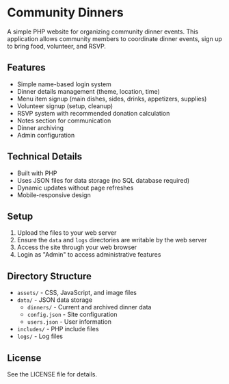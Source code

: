 # Community Dinners

A simple PHP website for organizing community dinner events. This application allows community members to coordinate dinner events, sign up to bring food, volunteer, and RSVP.

## Features

- Simple name-based login system
- Dinner details management (theme, location, time)
- Menu item signup (main dishes, sides, drinks, appetizers, supplies)
- Volunteer signup (setup, cleanup)
- RSVP system with recommended donation calculation
- Notes section for communication
- Dinner archiving
- Admin configuration

## Technical Details

- Built with PHP
- Uses JSON files for data storage (no SQL database required)
- Dynamic updates without page refreshes
- Mobile-responsive design

## Setup

1. Upload the files to your web server
2. Ensure the `data` and `logs` directories are writable by the web server
3. Access the site through your web browser
4. Login as "Admin" to access administrative features

## Directory Structure

- `assets/` - CSS, JavaScript, and image files
- `data/` - JSON data storage
  - `dinners/` - Current and archived dinner data
  - `config.json` - Site configuration
  - `users.json` - User information
- `includes/` - PHP include files
- `logs/` - Log files

## License

See the LICENSE file for details.